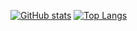[![GitHub stats](https://github-readme-stats-git-master-seansun6814.vercel.app/api?username=seansun6814&count_private=true&bg_color=30,e96443,904e95&title_color=fff&text_color=fff)]()
[![Top Langs](https://github-readme-stats-git-master-seansun6814.vercel.app/api/top-langs/?username=seansun6814&layout=compact&count_private=true)](https://github.com/anuraghazra/github-readme-stats)
